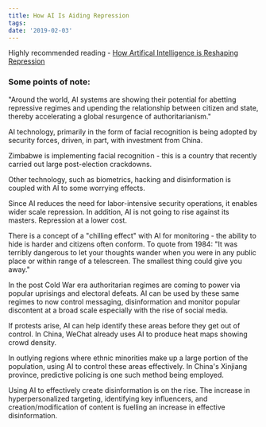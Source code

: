 ```yaml
---
title: How AI Is Aiding Repression
tags:
date: '2019-02-03'
---
```

Highly recommended reading - [How Artifical Intelligence is Reshaping Repression](http://carnegieendowment.org/files/201901-Feldstein-JournalOfDemocracy.pdf)

### Some points of note:

"Around the world, AI systems are showing their potential for abetting repressive regimes and upending the relationship between citizen and state, thereby accelerating a global resurgence of authoritarianism."

AI technology, primarily in the form of facial recognition is being adopted by security forces, driven, in part, with investment from China.

Zimbabwe is implementing facial recognition - this is a country that recently carried out large post-election crackdowns.
<!--more-->

Other technology, such as biometrics, hacking and disinformation is coupled with AI to some worrying effects.

Since AI reduces the need for labor-intensive security operations, it enables wider scale repression. In addition, AI is not going to rise against its masters. Repression at a lower cost.

There is a concept of a "chilling effect" with AI for monitoring - the ability to hide is harder and citizens often conform. To quote from 1984: "It was terribly dangerous to let your thoughts wander when you were in any public place or within range of a telescreen. The smallest thing could give you away."

In the post Cold War era authoritarian regimes are coming to power via popular uprisings and electoral defeats. AI can be used by these same regimes to now control messaging, disinformation and monitor popular discontent at a broad scale especially with the rise of social media.

If protests arise, AI can help identify these areas before they get out of control. In China, WeChat already uses AI to produce heat maps showing crowd density.

In outlying regions where ethnic minorities make up a large portion of the population, using AI to control these areas effectively. In China's Xinjiang province, predictive policing is one such method being employed.

Using AI to effectively create disinformation is on the rise. The increase in hyperpersonalized targeting, identifying key influencers, and creation/modification of content is fuelling an increase in effective disinformation.






